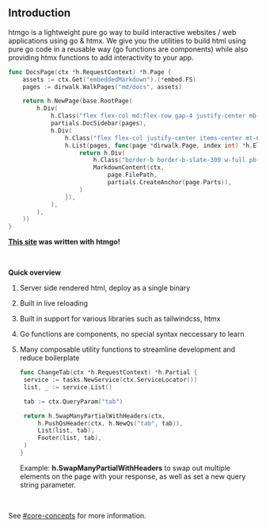 ## **Introduction**

htmgo is a lightweight pure go way to build interactive websites / web applications using go & htmx.
We give you the utilities to build html using pure go code in a reusable way (go functions are components) while also providing htmx functions to add interactivity to your app.

```go
func DocsPage(ctx *h.RequestContext) *h.Page {
	assets := ctx.Get("embeddedMarkdown").(*embed.FS)
	pages := dirwalk.WalkPages("md/docs", assets)

	return h.NewPage(base.RootPage(
		h.Div(
			h.Class("flex flex-col md:flex-row gap-4 justify-center mb-12"),
			partials.DocSidebar(pages),
			h.Div(
				h.Class("flex flex-col justify-center items-center mt-6"),
				h.List(pages, func(page *dirwalk.Page, index int) *h.Element {
					return h.Div(
						h.Class("border-b border-b-slate-300 w-full pb-8 mb-8"),
						MarkdownContent(ctx, 
                            page.FilePath, 
                            partials.CreateAnchor(page.Parts)),
					)
				}),
			),
		),
	))
}
```

**[This site](https://github.com/maddalax/htmgo/tree/master/htmgo-site) was written with htmgo!**

<br>

**Quick overview**

1. Server side rendered html, deploy as a single binary

2. Built in live reloading

3. Built in support for various libraries such as tailwindcss, htmx

4. Go functions are components, no special syntax neccessary to learn

5. Many composable utility functions to streamline development and reduce boilerplate

   ```go
   func ChangeTab(ctx *h.RequestContext) *h.Partial {
   	service := tasks.NewService(ctx.ServiceLocator())
   	list, _ := service.List()
   
   	tab := ctx.QueryParam("tab")
   
   	return h.SwapManyPartialWithHeaders(ctx,
   		h.PushQsHeader(ctx, h.NewQs("tab", tab)),
   		List(list, tab),
   		Footer(list, tab),
   	)
   }
   ```

   Example: **h.SwapManyPartialWithHeaders** to swap out multiple elements on the page with your response, as well as set a new query string parameter.



<br>

See [#core-concepts](#core-concepts-pages) for more information.
